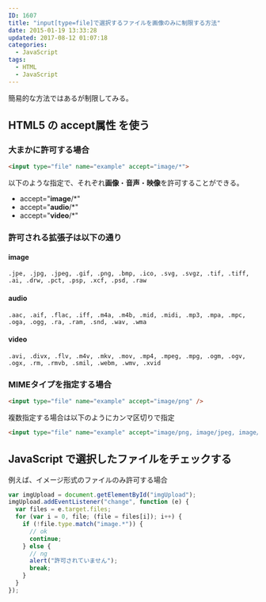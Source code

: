```yaml
---
ID: 1607
title: "input[type=file]で選択するファイルを画像のみに制限する方法"
date: 2015-01-19 13:33:28
updated: 2017-08-12 01:07:18
categories:
  - JavaScript
tags:
  - HTML
  - JavaScript
---
```


簡易的な方法ではあるが制限してみる。

<!--more-->
<h2>HTML5 の accept属性 を使う</h2>
<h3>大まかに許可する場合</h3>

```html
<input type="file" name="example" accept="image/*">
```

以下のような指定で、それぞれ<b>画像</b>・<b>音声</b>・<b>映像</b>を許可することができる。

<ul>
 <li>accept="<b>image</b>/*" </li>
 <li>accept="<b>audio</b>/*"</li>
 <li>accept="<b>video</b>/*"</li>
</ul>

### 許可される拡張子は以下の通り

#### image

```
.jpe, .jpg, .jpeg, .gif, .png, .bmp, .ico, .svg, .svgz, .tif, .tiff, .ai, .drw, .pct, .psp, .xcf, .psd, .raw
```

#### audio

```
.aac, .aif, .flac, .iff, .m4a, .m4b, .mid, .midi, .mp3, .mpa, .mpc, .oga, .ogg, .ra, .ram, .snd, .wav, .wma
```

#### video

```
.avi, .divx, .flv, .m4v, .mkv, .mov, .mp4, .mpeg, .mpg, .ogm, .ogv, .ogx, .rm, .rmvb, .smil, .webm, .wmv, .xvid
```

<h3>MIMEタイプを指定する場合</h3>

```html
<input type="file" name="example" accept="image/png" />
```

複数指定する場合は以下のようにカンマ区切りで指定

```html
<input type="file" name="example" accept="image/png, image/jpeg, image/gif" />
```

## JavaScript で選択したファイルをチェックする

例えば、イメージ形式のファイルのみ許可する場合

```javascript
var imgUpload = document.getElementById("imgUpload");
imgUpload.addEventListener("change", function (e) {
  var files = e.target.files;
  for (var i = 0, file; (file = files[i]); i++) {
    if (!file.type.match("image.*")) {
      // ok
      continue;
    } else {
      // ng
      alert("許可されていません");
      break;
    }
  }
});
```
